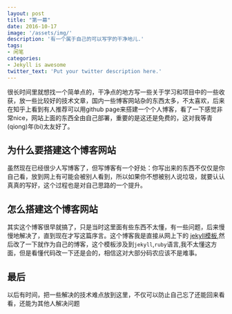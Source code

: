 ```yaml
---
layout: post
title: "第一幕"
date: 2016-10-17
image: '/assets/img/'
description: '有一个属于自己的可以写字的干净地儿.'
tags:
- 闲笔
categories:
- Jekyll is awesome
twitter_text: 'Put your twitter description here.'
---
```


很长时间里就想找一个简单点的，干净点的地方写一些关于学习和项目中的一些收获，放一些比较好的技术文章，国内一些博客网站杂的东西太多，不太喜欢，后来在知乎上看到有人推荐可以用github page来搭建一个个人博客，看了一下感觉非常nice，网站上面的东西全由自己部署，重要的是这还是免费的，这对我等青(qiong)年(bi)太友好了。

## 为什么要搭建这个博客网站

虽然现在已经很少人写博客了，但写博客有一个好处：你写出来的东西不仅仅是你自己看，放到网上有可能会被别人看到，所以如果你不想被别人说垃圾，就要认认真真的写好，这个过程也是对自己思路的一个提升。


## 怎么搭建这个博客网站

其实这个博客很早就搞了，只是当时这里面有些东西不太懂，有一些问题，后来慢慢地解决了，直到现在才写这篇序言。这个博客我是直接从网上下的 [jekyll模板](https://jekyllthemes.io/),然后改了一下就作为自己的博客，这个模板涉及到`jekyll`,`ruby`语言,我不太懂这方面，但是看懂代码改一下还是会的，相信这对大部分码农应该不是难事。

## 最后

以后有时间，把一些解决的技术难点放到这里，不仅可以防止自己忘了还能回来看看，还能为其他人解决问题
